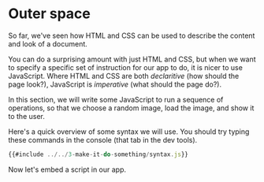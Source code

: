 # Outer space

So far, we've seen how HTML and CSS can be used to describe the content and look of a document.

You can do a surprising amount with just HTML and CSS, but when we want to specify a specific set of instruction for our app to do, it is nicer to use JavaScript. Where HTML and CSS are both *declaritive* (how should the page look?), JavaScript is *imperative* (what should the page do?).

In this section, we will write some JavaScript to run a sequence of operations, so that we choose a random image, load the image, and show it to the user.

Here's a quick overview of some syntax we will use. You should try typing these commands in the console (that tab in the dev tools).

```javascript
{{#include ../../3-make-it-do-something/syntax.js}}
```

Now let's embed a script in our app.
